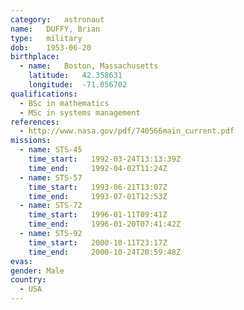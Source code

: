 ```yaml
---
category:	astronaut
name:	DUFFY, Brian
type:	military
dob:	1953-06-20
birthplace:
  - name:	Boston, Massachusetts
    latitude:	42.358631
    longitude:	-71.056702
qualifications:
  - BSc in mathematics
  - MSc in systems management
references:
  - http://www.nasa.gov/pdf/740566main_current.pdf
missions:
  - name: STS-45
    time_start:   1992-03-24T13:13:39Z
    time_end:     1992-04-02T11:24Z
  - name: STS-57
    time_start:   1993-06-21T13:07Z
    time_end:     1993-07-01T12:53Z
  - name: STS-72
    time_start:   1996-01-11T09:41Z
    time_end:     1996-01-20T07:41:42Z
  - name: STS-92
    time_start:   2000-10-11T23:17Z
    time_end:     2000-10-24T20:59:48Z
evas:
gender:	Male
country:
  - USA
---
```


